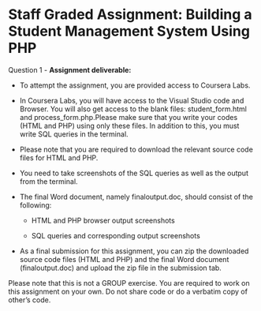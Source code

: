 # Staff Graded Assignment: Building a Student Management System Using PHP

Question 1 - 
**Assignment deliverable:**
- To attempt the assignment, you are provided access to Coursera Labs. 

- In Coursera Labs, you will have access to the Visual Studio code and Browser. You will also get access to the blank files: student_form.html and process_form.php.Please make sure that you write your codes (HTML and PHP)  using only these files. In addition to this, you must write SQL queries in the terminal.

- Please note that you are required to download the relevant source code files for HTML and PHP. 

- You need to take screenshots of the SQL queries as well as the output from the terminal.

- The final Word document, namely finaloutput.doc, should consist of the following:

  - HTML and PHP browser output screenshots

  - SQL queries and corresponding output screenshots

- As a final submission for this assignment, you can zip the downloaded source code files (HTML and PHP) and the final Word document (finaloutput.doc) and upload the zip file in the submission tab.

Please note that this is not a GROUP exercise. You are required to work on this assignment on your own. Do not share code or do a verbatim copy of other’s code.
